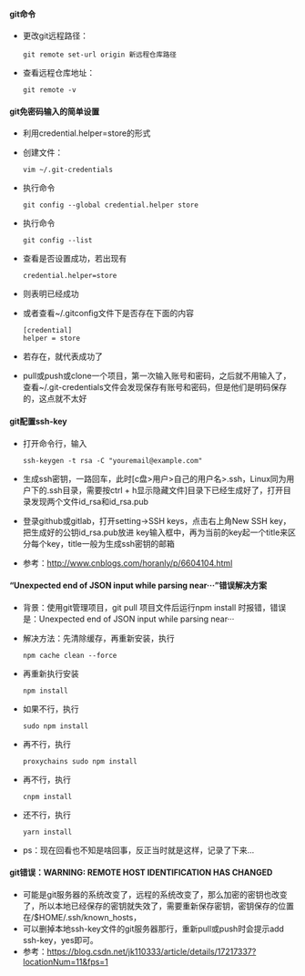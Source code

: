 #### git命令
  - 更改git远程路径：

        git remote set-url origin 新远程仓库路径
  - 查看远程仓库地址：

        git remote -v


#### git免密码输入的简单设置
  - 利用credential.helper=store的形式
  - 创建文件：

        vim ~/.git-credentials
  - 执行命令
        
        git config --global credential.helper store
  - 执行命令

        git config --list
  - 查看是否设置成功，若出现有
  
        credential.helper=store
  - 则表明已经成功
  - 或者查看~/.gitconfig文件下是否存在下面的内容

        [credential]
        helper = store
  - 若存在，就代表成功了
  - pull或push或clone一个项目，第一次输入账号和密码，之后就不用输入了，查看~/.git-credentials文件会发现保存有账号和密码，但是他们是明码保存的，这点就不太好


#### git配置ssh-key
  - 打开命令行，输入

        ssh-keygen -t rsa -C "youremail@example.com"
  - 生成ssh密钥，一路回车，此时[c盘>用户>自己的用户名>.ssh，Linux同为用户下的.ssh目录，需要按ctrl + h显示隐藏文件]目录下已经生成好了，打开目录发现两个文件id_rsa和id_rsa.pub
  - 登录github或gitlab，打开setting->SSH keys，点击右上角New SSH key，把生成好的公钥id_rsa.pub放进 key输入框中，再为当前的key起一个title来区分每个key，title一般为生成ssh密钥的邮箱
  - 参考：http://www.cnblogs.com/horanly/p/6604104.html


#### “Unexpected end of JSON input while parsing near···”错误解决方案
  - 背景：使用git管理项目，git pull 项目文件后运行npm install 时报错，错误是：Unexpected end of JSON input while parsing near···
  - 解决方法：先清除缓存，再重新安装，执行
   
        npm cache clean --force
  - 再重新执行安装

        npm install
  - 如果不行，执行
    
        sudo npm install
  - 再不行，执行

        proxychains sudo npm install
  - 再不行，执行

        cnpm install
  - 还不行，执行
     
        yarn install
  - ps：现在回看也不知是啥回事，反正当时就是这样，记录了下来...


#### git错误：WARNING: REMOTE HOST IDENTIFICATION HAS CHANGED
  - 可能是git服务器的系统改变了，远程的系统改变了，那么加密的密钥也改变了，所以本地已经保存的密钥就失效了，需要重新保存密钥，密钥保存的位置在/$HOME/.ssh/known_hosts，
  - 可以删掉本地ssh-key文件的git服务器那行，重新pull或push时会提示add ssh-key，yes即可。
  - 参考：https://blog.csdn.net/jk110333/article/details/17217337?locationNum=11&fps=1












